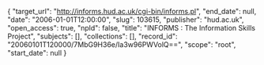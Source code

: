 {
  "target_url": "http://informs.hud.ac.uk/cgi-bin/informs.pl", 
  "end_date": null, 
  "date": "2006-01-01T12:00:00", 
  "slug": 103615, 
  "publisher": "hud.ac.uk", 
  "open_access": true, 
  "npld": false, 
  "title": "INFORMS : The Information Skills Project", 
  "subjects": [], 
  "collections": [], 
  "record_id": "20060101T120000/7MbG9H36e/Ia3w96PWVolQ==", 
  "scope": "root", 
  "start_date": null
}

